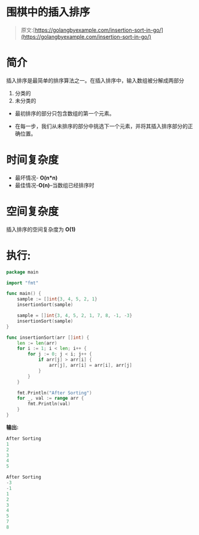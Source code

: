 # 围棋中的插入排序

> 原文:[https://golangbyexample.com/insertion-sort-in-go/](https://golangbyexample.com/insertion-sort-in-go/)

# **简介**

插入排序是最简单的排序算法之一。在插入排序中，输入数组被分解成两部分

1.  分类的
2.  未分类的

*   最初排序的部分只包含数组的第一个元素。

*   在每一步，我们从未排序的部分中挑选下一个元素，并将其插入排序部分的正确位置。

# **时间复杂度**

*   最坏情况- **O(n*n)**
*   最佳情况-**O(n)**–当数组已经排序时

# **空间复杂度**

插入排序的空间复杂度为 **O(1)**

# **执行:**

```go
package main

import "fmt"

func main() {
    sample := []int{3, 4, 5, 2, 1}
    insertionSort(sample)

    sample = []int{3, 4, 5, 2, 1, 7, 8, -1, -3}
    insertionSort(sample)
}

func insertionSort(arr []int) {
    len := len(arr)
    for i := 1; i < len; i++ {
        for j := 0; j < i; j++ {
            if arr[j] > arr[i] {
                arr[j], arr[i] = arr[i], arr[j]
            }
        }
    }

    fmt.Println("After Sorting")
    for _, val := range arr {
        fmt.Println(val)
    }
}
```

**输出:**

```go
After Sorting
1
2
3
4
5

After Sorting
-3
-1
1
2
3
4
5
7
8
```